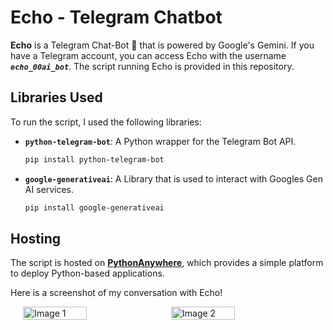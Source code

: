 # Echo - Telegram Chatbot

**Echo** is a Telegram Chat-Bot 🤖 that is powered by Google's Gemini. If you have a Telegram account, you can access Echo with the username **_`echo_00ai_bot`_**. The script running Echo is provided in this repository.



## Libraries Used

To run the script, I used the following libraries:

- **`python-telegram-bot`**: A Python wrapper for the Telegram Bot API.
  ```bash
  pip install python-telegram-bot

- **`google-generativeai`**: A Library that is used to interact with Googles Gen AI services.
  ```bash
  pip install google-generativeai

## Hosting

The script is hosted on **[PythonAnywhere](https://www.pythonanywhere.com/)**, which provides a simple platform to deploy Python-based applications.

Here is a screenshot of my conversation with Echo!


<div style="display: flex; justify-content: center; gap: 10px;">
  <img src="https://github.com/user-attachments/assets/cb2b7173-4905-4ed0-891e-2ac58acaf4f0" style="width: 45%;" alt="Image 1">
  <img src="https://github.com/user-attachments/assets/5d68ddda-1540-4d0d-a18a-24fb29fcc5ad" style="width: 45%;" alt="Image 2">
</div>
